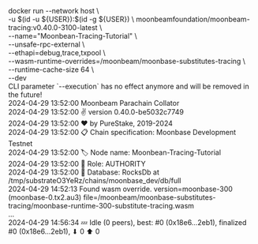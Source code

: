 <div id="termynal" data-termynal>
  <span data-ty="input"><span class="file-path"></span>docker run --network host  \
    <br>-u $(id -u ${USER}):$(id -g ${USER}) \
        moonbeamfoundation/moonbeam-tracing:v0.40.0-3100-latest \
    <br>--name="Moonbean-Tracing-Tutorial" \
    <br>--unsafe-rpc-external \
    <br>--ethapi=debug,trace,txpool \
    <br>--wasm-runtime-overrides=/moonbeam/moonbase-substitutes-tracing \
    <br>--runtime-cache-size 64 \
    <br>--dev
  </span>
  <br>
  <span data-ty>CLI parameter `--execution` has no effect anymore and will be removed in the future!
    <br> 2024-04-29 13:52:00 Moonbeam Parachain Collator
    <br> 2024-04-29 13:52:00 ✌️  version 0.40.0-be5032c7749
    <br> 2024-04-29 13:52:00 ❤️  by PureStake, 2019-2024
    <br> 2024-04-29 13:52:00 📋 Chain specification: Moonbase Development Testnet
    <br> 2024-04-29 13:52:00 🏷  Node name: Moonbean-Tracing-Tutorial
    <br> 2024-04-29 13:52:00 👤 Role: AUTHORITY
    <br> 2024-04-29 13:52:00 💾 Database: RocksDb at /tmp/substrateO3YeRz/chains/moonbase_dev/db/full
    <br> 2024-04-29 14:52:13 Found wasm override. version=moonbase-300 (moonbase-0.tx2.au3) file=/moonbeam/moonbase-substitutes-tracing/moonbase-runtime-300-substitute-tracing.wasm
    <br> ...
    <br> 2024-04-29 14:56:34 💤 Idle (0 peers), best: #0 (0x18e6…2eb1), finalized #0 (0x18e6…2eb1), ⬇ 0 ⬆ 0
  </span>
</div>
